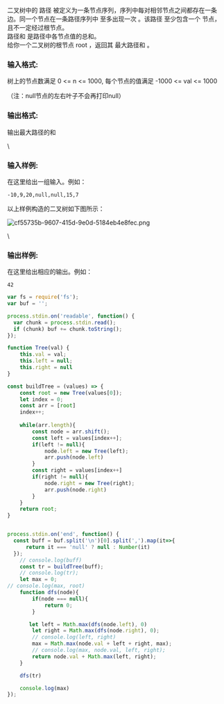 二叉树中的 路径 被定义为一条节点序列，序列中每对相邻节点之间都存在一条边。同一个节点在一条路径序列中 至多出现一次 。该路径 至少包含一个 节点，且不一定经过根节点。\
路径和 是路径中各节点值的总和。\
给你一个二叉树的根节点 root ，返回其 最大路径和 。

### **输入格式:**

树上的节点数满足 0 <= n <= 1000, 每个节点的值满足 -1000 <= val <= 1000

（注：null节点的左右叶子不会再打印null）

### **输出格式:**

输出最大路径的和

\


### **输入样例:**

在这里给出一组输入。例如：

```in
-10,9,20,null,null,15,7
```

以上样例构造的二叉树如下图所示：

![cf55735b-9607-415d-9e0d-5184eb4e8fec.png](https://images.ptausercontent.com/b3027b1c-6b27-41ab-9190-cb14e276400d.png "cf55735b-9607-415d-9e0d-5184eb4e8fec.png")

\


### **输出样例:**

在这里给出相应的输出。例如：

```out
42
```


```js
var fs = require('fs');
var buf = '';

process.stdin.on('readable', function() {
  var chunk = process.stdin.read();
  if (chunk) buf += chunk.toString();
});

function Tree(val) {
    this.val = val;
    this.left = null;
    this.right = null
}

const buildTree = (values) => {
    const root = new Tree(values[0]);
    let index = 0;
    const arr = [root]
    index++;
    
    while(arr.length){
        const node = arr.shift();
        const left = values[index++];
        if(left != null){
            node.left = new Tree(left);
            arr.push(node.left)
        }
        const right = values[index++]
        if(right != null){
            node.right = new Tree(right);
            arr.push(node.right)
        }
    }
    return root;
}


process.stdin.on('end', function() {
  const buff = buf.split('\n')[0].split(',').map(it=>{
      return it === 'null' ? null : Number(it)
  });
    // console.log(buff)
    const tr = buildTree(buff);
    // console.log(tr);
    let max = 0;
// console.log(max, root)
    function dfs(node){
        if(node === null){
            return 0;
        }

       let left = Math.max(dfs(node.left), 0)
        let right = Math.max(dfs(node.right), 0);
        // console.log(left, right)
        max = Math.max(node.val + left + right, max);
        // console.log(max, node.val, left, right);
        return node.val + Math.max(left, right);
    }

    dfs(tr)

    console.log(max)
});
```